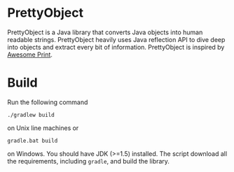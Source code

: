 # PrettyObject

PrettyObject is a Java library that converts Java objects into human readable strings.
PrettyObject heavily uses Java reflection API to dive deep into objects and extract every bit of information.
PrettyObject is inspired by [Awesome Print](https://github.com/michaeldv/awesome_print).

# Build
Run the following command

```
./gradlew build
```
on Unix line machines or

```
gradle.bat build
```
on Windows.
You should have JDK (>=1.5) installed.
The script download all the requirements, including `gradle`, and build the library.

